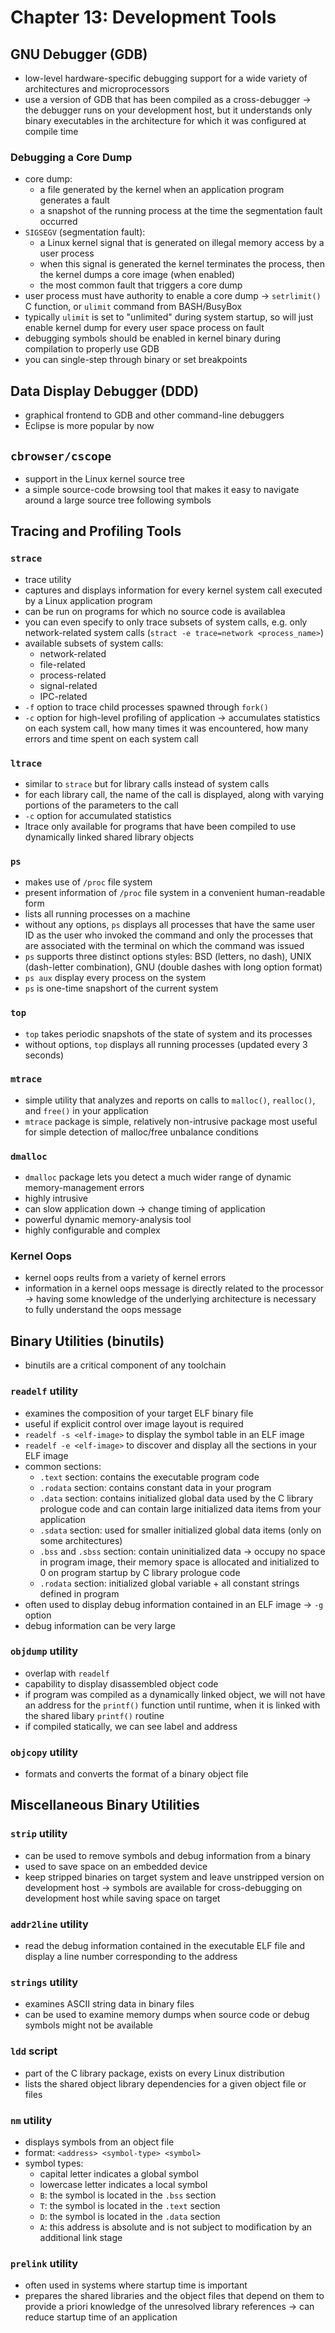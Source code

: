 # Chapter 13: Development Tools

## GNU Debugger (GDB)

- low-level hardware-specific debugging support for a wide variety of
architectures and microprocessors
- use a version of GDB that has been compiled as a cross-debugger -> the
debugger runs on your development host, but it understands only binary
executables in the architecture for which it was configured at compile time

### Debugging a Core Dump

- core dump:
    * a file generated by the kernel when an application program generates a fault
    * a snapshot of the running process at the time the segmentation fault
    occurred
- `SIGSEGV` (segmentation fault):
    * a Linux kernel signal that is generated on illegal memory access by a user
    process
    * when this signal is generated the kernel terminates the process, then the
    kernel dumps a core image (when enabled)
    * the most common fault that triggers a core dump
- user process must have authority to enable a core dump -> `setrlimit()` C
function, or `ulimit` command from BASH/BusyBox
- typically `ulimit` is set to "unlimited" during system startup, so will just
enable kernel dump for every user space process on fault
- debugging symbols should be enabled in kernel binary during compilation to
properly use GDB
- you can single-step through binary or set breakpoints

## Data Display Debugger (DDD)

- graphical frontend to GDB and other command-line debuggers
- Eclipse is more popular by now

## `cbrowser/cscope`

- support in the Linux kernel source tree
- a simple source-code browsing tool that makes it easy to navigate around a
large source tree following symbols

## Tracing and Profiling Tools

### `strace`

- trace utility
- captures and displays information for every kernel system call executed by a
Linux application program
- can be run on programs for which no source code is availablea
- you can even specify to only trace subsets of system calls, e.g. only
network-related system calls (`stract -e trace=network <process_name>`)
- available subsets of system calls:
    * network-related
    * file-related
    * process-related
    * signal-related
    * IPC-related
- `-f` option to trace child processes spawned through `fork()`
- `-c` option for high-level profiling of application -> accumulates statistics
on each system call, how many times it was encountered, how many errors and time
spent on each system call

### `ltrace`

- similar to `strace` but for library calls instead of system calls
- for each library call, the name of the call is displayed, along with varying
portions of the parameters to the call
- `-c` option for accumulated statistics
- ltrace only available for programs that have been compiled to use dynamically
linked shared library objects

### `ps`

- makes use of `/proc` file system
- present information of `/proc` file system in a convenient human-readable form
- lists all running processes on a machine
- without any options, `ps` displays all processes that have the same user ID as
the user who invoked the command and only the processes that are associated with
the terminal on which the command was issued
- `ps` supports three distinct options styles: BSD (letters, no dash), UNIX (dash-letter
combination), GNU (double dashes with long option format)
- `ps aux` display every process on the system
- `ps` is one-time snapshort of the current system

### `top`

- `top` takes periodic snapshots of the state of system and its processes
- without options, `top` displays all running processes (updated every 3 seconds)

### `mtrace`

- simple utility that analyzes and reports on calls to `malloc()`, `realloc()`,
and `free()` in your application
- `mtrace` package is simple, relatively non-intrusive package most useful for
simple detection of malloc/free unbalance conditions

### `dmalloc`

- `dmalloc` package lets you detect a much wider range of dynamic memory-management
errors
- highly intrusive
- can slow application down -> change timing of application
- powerful dynamic memory-analysis tool
- highly configurable and complex

### Kernel Oops

- kernel oops reults from a variety of kernel errors
- information in a kernel oops message is directly related to the processor ->
having some knowledge of the underlying architecture is necessary to fully
understand the oops message

## Binary Utilities (binutils)

- binutils are a critical component of any toolchain

### `readelf` utility

- examines the composition of your target ELF binary file
- useful if explicit control over image layout is required
- `readelf -s <elf-image>` to display the symbol table in an ELF image
- `readelf -e <elf-image>` to discover and display all the sections in your ELF
image
- common sections:
    * `.text` section: contains the executable program code
    * `.rodata` section: contains constant data in your program
    * `.data` section: contains initialized global data used by the C library
    prologue code and can contain large initialized data items from your
    application
    * `.sdata` section: used for smaller initialized global data items (only on
    some architectures)
    * `.bss` and `.sbss` section: contain uninitialized data -> occupy no space
    in program image, their memory space is allocated and initialized to 0 on
    program startup by C library prologue code
    * `.rodata` section: initialized global variable + all constant strings defined
    in program
- often used to display debug information contained in an ELF image -> `-g` option
- debug information can be very large

### `objdump` utility

- overlap with `readelf`
- capability to display disassembled object code
- if program was compiled as a dynamically linked object, we will not have an
address for the `printf()` function until runtime, when it is linked with the
shared libary `printf()` routine
- if compiled statically, we can see label and address

### `objcopy` utility

- formats and converts the format of a binary object file 

## Miscellaneous Binary Utilities

### `strip` utility

- can be used to remove symbols and debug information from a binary
- used to save space on an embedded device
- keep stripped binaries on target system and leave unstripped version on
development host -> symbols are available for cross-debugging on development
host while saving space on target

### `addr2line` utility

- read the debug information contained in the executable ELF file and display a
line number corresponding to the address

### `strings` utility

- examines ASCII string data in binary files
- can be used to examine memory dumps when source code or debug symbols might
not be available

### `ldd` script

- part of the C library package, exists on every Linux distribution
- lists the shared object library dependencies for a given object file or files

### `nm` utility

- displays symbols from an object file
- format: `<address> <symbol-type> <symbol>`
- symbol types:
    * capital letter indicates a global symbol
    * lowercase letter indicates a local symbol
    * `B`: the symbol is located in the `.bss` section
    * `T`: the symbol is located in the `.text` section
    * `D`: the symbol is located in the `.data` section
    * `A`: this address is absolute and is not subject to modification by an
    additional link stage

### `prelink` utility

- often used in systems where startup time is important
- prepares the shared libraries and the object files that depend on them to
provide a priori knowledge of the unresolved library references -> can reduce
startup time of an application

